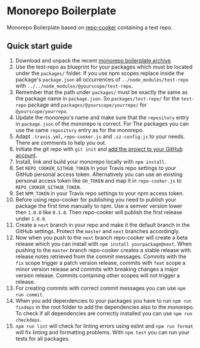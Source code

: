 # Monorepo Boilerplate

Monorepo Boilerplate based on [repo-cooker][1] containing a test repo.

## Quick start guide

1. Download and unpack the recent [monorepo boilerplate archive][2].
2. Use the test-repo as blueprint for your packages which must be located under the `packages/` folder.
   If you use npm scopes replace inside the package's `package.json` all occurrences of
   `../node_modules/test-repo` with `../../node_modules/@yourscope/test-repo`.
3. Remember that the path under `packages/` must be exactly the same as the package name in `package.json`.
   So `packages/test-repo/` for the `test-repo` package and `packages/@yourscope/yourrepo/` for `@yourscope/yourrepo`.
4. Update the monorepo's name and make sure that the `repository` entry in `package.json` of the monorepo is correct.
   For The packages you can use the same `repository` entry as for the monorepo.
5. Adapt `.travis.yml`, `repo-cooker.js` and `.cz-config.js` to your needs. There are comments to help you out.
6. Initiate the git repo with `git init` and [add the project to your GitHub account][3].
7. Install, link and build your monorepo locally with `npm install`.
8. Set `REPO_COOKER_GITHUB_TOKEN` in your Travis repo settings to your GitHub personal access token. Alternatively you
   can use an existing personal access token like `GH_TOKEN` and map it in `repo-cooker.js` to `REPO_COOKER_GITHUB_TOKEN`.
9. Set `NPM_TOKEN` in your Travis repo settings to your npm access token.
10. Before using repo-cooker for publishing you need to publish your package the first time manually to npm.
    Use a semver version lower then `1.0.0` like `0.1.0`. Then repo-cooker will publish the first release under `1.0.0`.
11. Create a `next` branch in your repo and make it the default branch in the GitHub settings.
    Protect the `master` and `next` branches accordingly.
12. Now when you push to the `next` branch repo-cooker will create a beta release which you can install with
    `npm install yourpackage@next`. When pushing to the `master` branch repo-cooker creates a stable release with
    release notes retrieved from the commit messages. Commits with the `fix` scope trigger a patch version release,
    commits with `feat` scope a minor version release and commits with breaking changes a major version release.
    Commits containing other scopes will not trigger a release.
13. For creating commits with correct commit messages you can use `npm run commit`.
14. When you add dependencies to your packages you have to run `npm run fixdeps` in the root folder
    to add the dependencies also to the monorepo. To check if all dependencies are correctly installed
    you can use `npm run checkdeps`.
15. `npm run lint` will check for linting errors using eslint and `npm run format` will fix linting and formatting
    problems. With `npm test` you can run your tests for all packages.

[1]: https://github.com/cerebral/repo-cooker
[2]: https://github.com/henri-hulski/monorepo-boilerplate/archive/master.zip
[3]: https://help.github.com/en/articles/adding-an-existing-project-to-github-using-the-command-line
